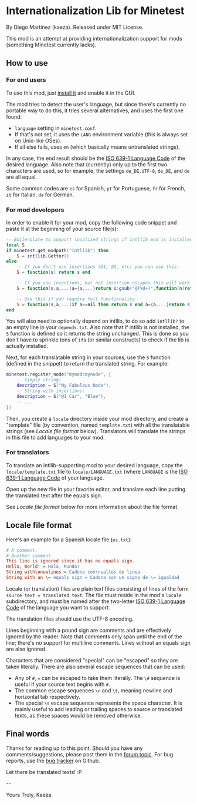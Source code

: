
# Internationalization Lib for Minetest

By Diego Martínez (kaeza).
Released under MIT License.

This mod is an attempt at providing internationalization support for mods
(something Minetest currently lacks).

## How to use

### For end users

To use this mod, just [install it](http://wiki.minetest.net/Installing_Mods)
and enable it in the GUI.

The mod tries to detect the user's language, but since there's currently no
portable way to do this, it tries several alternatives, and uses the first one
found:

  * `language` setting in `minetest.conf`.
  * If that's not set, it uses the `LANG` environment variable (this is
    always set on Unix-like OSes).
  * If all else fails, uses `en` (which basically means untranslated strings).

In any case, the end result should be the
[ISO 639-1 Language Code](https://en.wikipedia.org/wiki/List_of_ISO_639-1_codes)
of the desired language. Also note that (currently) only up to the first two
characters are used, so for example, the settings `de_DE.UTF-8`, `de_DE`,
and `de` are all equal.

Some common codes are `es` for Spanish, `pt` for Portuguese, `fr` for French,
`it` for Italian, `de` for German.

### For mod developers

In order to enable it for your mod, copy the following code snippet and paste
it at the beginning of your source file(s):

```lua
-- Boilerplate to support localized strings if intllib mod is installed.
local S
if minetest.get_modpath("intllib") then
	S = intllib.Getter()
else
	-- If you don't use insertions (@1, @2, etc) you can use this:
	S = function(s) return s end

	-- If you use insertions, but not insertion escapes this will work:
	S = function(s,a,...)a={a,...}return s:gsub("@(%d+)",function(n)return a[tonumber(n)]end)end

	-- Use this if you require full functionality
	S = function(s,a,...)if a==nil then return s end a={a,...}return s:gsub("(@?)@(%(?)(%d+)(%)?)",function(e,o,n,c)if e==""then return a[tonumber(n)]..(o==""and c or"")else return"@"..o..n..c end end) end
end
```

You will also need to optionally depend on intllib, to do so add `intllib?` to
an empty line in your `depends.txt`. Also note that if intllib is not installed,
the `S` function is defined so it returns the string unchanged. This is done
so you don't have to sprinkle tons of `if`s (or similar constructs) to check
if the lib is actually installed.

Next, for each translatable string in your sources, use the `S` function
(defined in the snippet) to return the translated string. For example:

```lua
minetest.register_node("mymod:mynode", {
	-- Simple string:
	description = S("My Fabulous Node"),
	-- String with insertions:
	description = S("@1 Car", "Blue"),
	-- ...
})
```

Then, you create a `locale` directory inside your mod directory, and create
a "template" file (by convention, named `template.txt`) with all the
translatable strings (see *Locale file format* below). Translators will
translate the strings in this file to add languages to your mod.

### For translators

To translate an intllib-supporting mod to your desired language, copy the
`locale/template.txt` file to `locale/LANGUAGE.txt` (where `LANGUAGE` is the
[ISO 639-1 Language Code](https://en.wikipedia.org/wiki/List_of_ISO_639-1_codes)
of your language.

Open up the new file in your favorite editor, and translate each line putting
the translated text after the equals sign.

See *Locale file format* below for more information about the file format.

## Locale file format

Here's an example for a Spanish locale file (`es.txt`):

```cfg
# A comment.
# Another comment.
This line is ignored since it has no equals sign.
Hello, World! = Hola, Mundo!
String with\nnewlines = Cadena con\nsaltos de linea
String with an \= equals sign = Cadena con un signo de \= igualdad
```

Locale (or translation) files are plain text files consisting of lines of the
form `source text = translated text`. The file must reside in the mod's `locale`
subdirectory, and must be named after the two-letter
[ISO 639-1 Language Code](https://en.wikipedia.org/wiki/List_of_ISO_639-1_codes)
of the language you want to support.

The translation files should use the UTF-8 encoding.

Lines beginning with a pound sign are comments and are effectively ignored
by the reader. Note that comments only span until the end of the line;
there's no support for multiline comments. Lines without an equals sign are
also ignored.

Characters that are considered "special" can be "escaped" so they are taken
literally. There are also several escape sequences that can be used:

  * Any of `#`, `=` can be escaped to take them literally. The `\#`
    sequence is useful if your source text begins with `#`.
  * The common escape sequences `\n` and `\t`, meaning newline and
    horizontal tab respectively.
  * The special `\s` escape sequence represents the space character. It
    is mainly useful to add leading or trailing spaces to source or
    translated texts, as these spaces would be removed otherwise.

## Final words

Thanks for reading up to this point.
Should you have any comments/suggestions, please post them in the
[forum topic](https://forum.minetest.net/viewtopic.php?id=4929). For bug
reports, use the [bug tracker](https://github.com/minetest-mods/intllib/issues/new)
on Github.

Let there be translated texts! :P

\--

Yours Truly,
Kaeza
